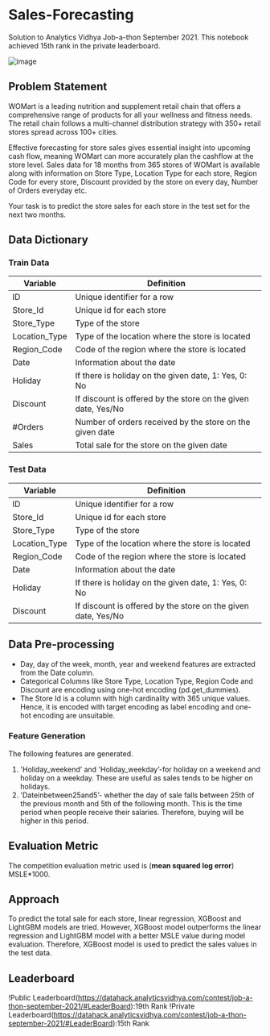 # Sales-Forecasting
Solution to Analytics Vidhya Job-a-thon September 2021. This notebook achieved 15th rank in the private leaderboard.

![image](https://user-images.githubusercontent.com/58010969/143678814-6ee912c8-1eac-4e08-90eb-76ab74d56da1.png)



## Problem Statement
WOMart is a leading nutrition and supplement retail chain that offers a comprehensive range of products for all your wellness and fitness needs. The retail chain follows a multi-channel distribution strategy with 350+ retail stores spread across 100+ cities.

Effective forecasting for store sales gives essential insight into upcoming cash flow, meaning WOMart can more accurately plan the cashflow at the store level. Sales data for 18 months from 365 stores of WOMart is available along with information on Store Type, Location Type for each store, Region Code for every store, Discount provided by the store on every day, Number of Orders everyday etc.

Your task is to predict the store sales for each store in the test set for the next two months.

## Data Dictionary

### Train Data
Variable | Definition
--- | ---
ID | Unique identifier for a row
Store_Id | Unique id for each store
Store_Type | Type of the store  
Location_Type | Type of the location where the store is located
Region_Code | Code of the region where the store is located
Date | Information about the date
Holiday | If there is holiday on the given date, 1: Yes, 0: No
Discount | If discount is offered by the store on the given date, Yes/No
#Orders | Number of orders received by the store on the given date
Sales| Total sale for the store on the given date

### Test Data
Variable | Definition
--- | ---
ID | Unique identifier for a row
Store_Id | Unique id for each store
Store_Type | Type of the store  
Location_Type | Type of the location where the store is located
Region_Code | Code of the region where the store is located
Date | Information about the date
Holiday | If there is holiday on the given date, 1: Yes, 0: No
Discount | If discount is offered by the store on the given date, Yes/No

## Data Pre-processing
- Day, day of the week, month, year and weekend features are extracted from the Date column. 
- Categorical Columns like Store Type, Location Type, Region Code and Discount are encoding using one-hot encoding (pd.get_dummies). 
- The Store Id is a column with high cardinality with 365 unique values. Hence, it is encoded with target encoding as label encoding and one-hot encoding are unsuitable. 

### Feature Generation
The following features are generated.
1. 'Holiday_weekend’ and 'Holiday_weekday’-for holiday on a weekend and holiday on a weekday. These are useful as sales tends to be higher on holidays. 
2. 'Dateinbetween25and5’- whether the day of sale falls between 25th of the previous month and 5th of the following month. This is the time period when people receive their salaries. Therefore, buying will be higher in this period. 


## Evaluation Metric
The competition evaluation metric used is (**mean squared log error**) MSLE*1000. 

## Approach
To predict the total sale for each store, linear regression, XGBoost and LightGBM models are tried. However, XGBoost model outperforms the linear regression and LightGBM model with a better MSLE value during model evaluation. Therefore, XGBoost model is used to predict the sales values in the test data. 

## Leaderboard
!Public Leaderboard(https://datahack.analyticsvidhya.com/contest/job-a-thon-september-2021/#LeaderBoard):19th Rank
!Private Leaderboard(https://datahack.analyticsvidhya.com/contest/job-a-thon-september-2021/#LeaderBoard):15th Rank

